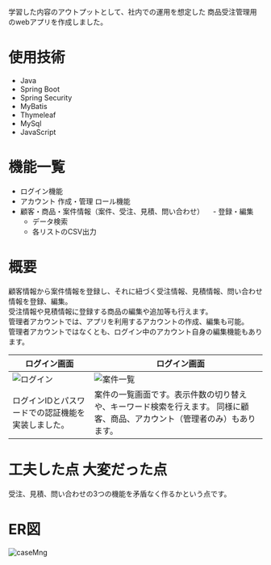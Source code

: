 学習した内容のアウトプットとして、社内での運用を想定した
商品受注管理用のwebアプリを作成しました。

# 使用技術
- Java
- Spring Boot
- Spring Security
- MyBatis
- Thymeleaf
- MySql
- JavaScript

# 機能一覧
- ログイン機能
- アカウント
  作成・管理
  ロール機能
- 顧客・商品・案件情報（案件、受注、見積、問い合わせ）
　- 登録・編集
  - データ検索
  - 各リストのCSV出力

# 概要
顧客情報から案件情報を登録し、それに紐づく受注情報、見積情報、問い合わせ情報を登録、編集。  
受注情報や見積情報に登録する商品の編集や追加等も行えます。  
管理者アカウントでは、アプリを利用するアカウントの作成、編集も可能。  
管理者アカウントではなくとも、ログイン中のアカウント自身の編集機能もあります。

| ログイン画面 |　ログイン画面 |
| ---- | ---- |
| ![ログイン](https://github.com/user-attachments/assets/ff6dd574-f291-4a75-9751-18de2434816a) | ![案件一覧](https://github.com/user-attachments/assets/c4161873-ee1b-406b-84d5-ba5e2e3b6ae0) |
| ログインIDとパスワードでの認証機能を実装しました。| 案件の一覧画面です。表示件数の切り替えや、キーワード検索を行えます。 同様に顧客、商品、アカウント（管理者のみ）もあります。|

# 工夫した点 大変だった点
受注、見積、問い合わせの3つの機能を矛盾なく作るかという点です。

# ER図
![caseMng](https://github.com/user-attachments/assets/30816712-f4b6-4b10-8960-be93676c1d97)
